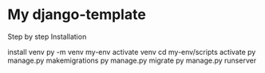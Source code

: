 # My django-template

Step by step Installation

install venv
  py -m venv my-env
activate venv
  cd my-env/scripts
  activate
 py manage.py makemigrations
 py manage.py migrate
 py manage.py runserver
